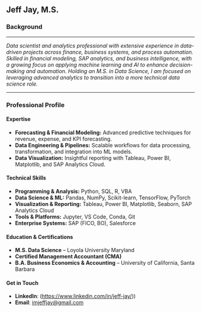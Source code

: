 ## Jeff Jay, M.S.



### Background
---
*Data scientist and analytics professional with extensive experience in data-driven projects across finance, business systems, and process automation. Skilled in financial modeling, SAP analytics, and business intelligence, with a growing focus on applying machine learning and AI to enhance decision-making and automation. Holding an M.S. in Data Science, I am focused on leveraging advanced analytics to transition into a more technical data science role.*

---
### Professional Profile

#### Expertise
- **Forecasting & Financial Modeling:** Advanced predictive techniques for revenue, expense, and KPI forecasting.
- **Data Engineering & Pipelines:** Scalable workflows for data processing, transformation, and integration into ML models.
- **Data Visualization:** Insightful reporting with Tableau, Power BI, Matplotlib, and SAP Analytics Cloud.

#### Technical Skills
- **Programming & Analysis:** Python, SQL, R, VBA
- **Data Science & ML:** Pandas, NumPy, Scikit-learn, TensorFlow, PyTorch
- **Visualization & Reporting:** Tableau, Power BI, Matplotlib, Seaborn, SAP Analytics Cloud
- **Tools & Platforms:** Jupyter, VS Code, Conda, Git
- **Enterprise Systems:** SAP (FICO, BO), Salesforce

#### Education & Certifications
- **M.S. Data Science** – Loyola University Maryland
- **Certified Management Accountant (CMA)**
- **B.A. Business Economics & Accounting** – University of California, Santa Barbara

#### Get in Touch
- **LinkedIn**: (https://www.linkedin.com/in/jeff-jay/))  
- **Email**: imjeffjay@gmail.com  





